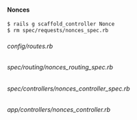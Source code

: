 #### Nonces

```bash
$ rails g scaffold_controller Nonce
$ rm spec/requests/nonces_spec.rb
```

###### config/routes.rb

###### spec/routing/nonces_routing_spec.rb

###### spec/controllers/nonces_controller_spec.rb

###### app/controllers/nonces_controller.rb

